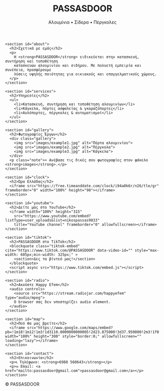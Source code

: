 <!doctype html>
<html lang="el">
<head>
  <meta charset="utf-8">
  <meta name="viewport" content="width=device-width,initial-scale=1">
  <title>PASSASDOOR — Αλουμίνια & Σίδερα</title>
  <link rel="stylesheet" href="styles.css">
</head>
<body>

  <header class="site-header">
    <h1>PASSASDOOR</h1>
    <p class="tagline">Αλουμίνια • Σίδερα • Πέργκολες</p>
  </header>

  <main class="container">
    
    <section id="about">
      <h2>Σχετικά με εμάς</h2>
      <p>
        Η <strong>PASSASDOOR</strong> ειδικεύεται στην κατασκευή, συντήρηση και τοποθέτηση
        κατασκευών αλουμινίου και σιδήρου. Με πολυετή εμπειρία και συνέπεια, προσφέρουμε
        λύσεις υψηλής ποιότητας για οικιακούς και επαγγελματικούς χώρους.
      </p>
    </section>

    <section id="services">
      <h2>Υπηρεσίες</h2>
      <ul>
        <li>Κατασκευή, συντήρηση και τοποθέτηση αλουμινίων</li>
        <li>Κάγκελα, πόρτες ασφαλείας & γκαραζόπορτες</li>
        <li>Αυλόπορτες, πέργκολες & αυτοματισμοί</li>
      </ul>
    </section>

    <section id="gallery">
      <h2>Φωτογραφίες Έργων</h2>
      <div class="gallery">
        <img src="images/example1.jpg" alt="Πόρτα αλουμινίου">
        <img src="images/example2.jpg" alt="Πέργκολα">
        <img src="images/example3.jpg" alt="Κάγκελα">
      </div>
      <p class="note">➡️ Ανέβασε τις δικές σου φωτογραφίες στον φάκελο <strong>images</strong>.</p>
    </section>

    <section id="clock">
      <h2>Ώρα Ελλάδας</h2>
      <iframe src="https://free.timeanddate.com/clock/i94a0k6r/n26/tle/gr" frameborder="0" width="100%" height="90"></iframe>
    </section>

    <section id="youtube">
      <h2>Δείτε μας στο YouTube</h2>
      <iframe width="100%" height="315"
        src="https://www.youtube.com/embed?listType=user_uploads&list=nikospassas9833"
        title="YouTube channel" frameborder="0" allowfullscreen></iframe>
    </section>

    <section id="tiktok">
      <h2>PASSASDOOR στο TikTok</h2>
      <blockquote class="tiktok-embed" cite="https://www.tiktok.com/@PASSASDOOR" data-video-id="" style="max-width: 605px;min-width: 325px;" >
        <section>Δες τα βίντεό μας!</section>
      </blockquote>
      <script async src="https://www.tiktok.com/embed.js"></script>
    </section>

    <section id="radio">
      <h2>Ακούστε Happy Efem</h2>
      <audio controls>
        <source src="https://stream.radiojar.com/happyefem" type="audio/mpeg">
        Ο browser σας δεν υποστηρίζει audio element.
      </audio>
    </section>

    <section id="map">
      <h2>Πού θα μας βρείτε</h2>
      <iframe src="https://www.google.com/maps/embed?pb=!1m18!1m12!1m3!1d3110.0000000000005!2d23.875000!3d37.950000!2m3!1f0!2f0!3f0!3m2!1i1024!2i768!4f13.1!3m3!1m2!1s0x14a1b8e6c8e1f87b%3A0x0!2sKoropi%2C+Greece!5e0!3m2!1sel!2sus!4v1698200000000" width="100%" height="300" style="border:0;" allowfullscreen="" loading="lazy"></iframe>
    </section>

    <section id="contact">
      <h2>Επικοινωνία</h2>
      <p>📞 Τηλέφωνο: <strong>6988 560643</strong></p>
      <p>✉️ Email: <a href="mailto:passasdoor@gmail.com">passasdoor@gmail.com</a></p>
    </section>

  </main>

  <footer class="site-footer">
    <p>© <span id="year"></span> PASSASDOOR</p>
  </footer>

  <script>
    document.getElementById('year').textContent = new Date().getFullYear();
  </script>

</body>
</html>

